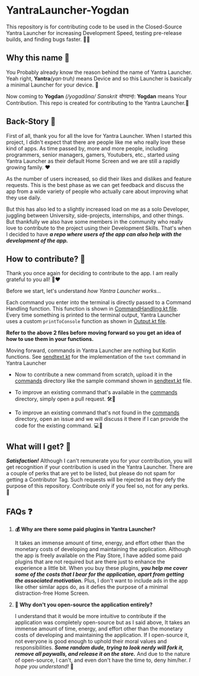 # YantraLauncher-Yogdan
This repository is for contributing code to be used in the Closed-Source Yantra Launcher for increasing Development Speed, testing pre-release builds, and finding bugs faster. 🐛🚀

## Why this name 🤔
You Probably already know the reason behind the name of Yantra Launcher. Yeah right, **Yantra**_(yan·truh)_ means Device and so this Launcher is basically a minimal Launcher for your device. 📱

Now coming to **Yogdan** _(/yogadāna/ Sanskrit योगदान)_: **Yogdan** means Your Contribution. This repo is created for contributing to the Yantra Launcher.🙌

## Back-Story 📖
First of all, thank you for all the love for Yantra Launcher. When I started this project, I didn't expect that there are people like me who really love these kind of apps. As time passed by, more and more people, including programmers, senior managers, gamers, Youtubers, etc., started using Yantra Launcher as their default Home Screen and we are still a rapidly growing family. ❤️

As the number of users increased, so did their likes and dislikes and feature requests. This is the best phase as we can get feedback and discuss the app from a wide variety of people who actually care about improving what they use daily.

But this has also led to a slightly increased load on me as a solo Developer, juggling between University, side-projects, internships, and other things. But thankfully we also have some members in the community who really love to contribute to the project using their Development Skills. That's when I decided to have ***a repo where users of the app can also help with the development of the app.***

## How to contribute? 🤝
Thank you once again for deciding to contribute to the app. I am really grateful to you all! 🙏❤️

Before we start, let's understand _how Yantra Launcher works..._

Each command you enter into the terminal is directly passed to a Command Handling function. This function is shown in [CommandHandling.kt file](CommandHandling.kt).
Every time something is printed to the terminal output, Yantra Launcher uses a custom `printToConsole` function as shown in [Output.kt file](Output.kt).

**Refer to the above 2 files before moving forward so you get an idea of how to use them in your functions.**

Moving forward, commands in Yantra Launcher are nothing but Kotlin functions. See [sendtext.kt](commands/sendText.kt) for the implementation of the `text` command in Yantra Launcher

- Now to contribute a new command from scratch, upload it in the [commands](/commands) directory like the sample command shown in [sendtext.kt](commands/sendText.kt) file.

- To improve an existing command that's available in the [commands](/commands) directory, simply open a pull request. 🛠️🔄

- To improve an existing command that's not found in the [commands](/commands) directory, open an issue and we will discuss it there if I can provide the code for the existing command.  💻🔧


## What will I get? 🌟
***Satisfaction!*** Although I can't remunerate you for your contribution, you will get recognition if your contribution is used in the Yantra Launcher. There are a couple of perks that are yet to be listed, but please do not spam for getting a Contributor Tag. Such requests will be rejected as they defy the purpose of this repository. Contribute only if you feel so, not for any perks. 🙏


## FAQs ❓
1. **💰 Why are there some paid plugins in Yantra Launcher?**

    It takes an immense amount of time, energy, and effort other than the monetary costs of developing and maintaining the application. Although the app is freely available on the Play Store, I have added some paid plugins that are not required but are there just to enhance the experience a little bit. When you buy these plugins, ***you help me cover some of the costs that I bear for the application, apart from getting the associated motivation.*** Plus, I don't want to include ads in the app like other similar apps do, as it defies the purpose of a minimal distraction-free Home Screen.

2. **📂 Why don't you open-source the application entirely?**

    I understand that it would be more intuitive to contribute if the application was completely open-source but as I said above, It takes an immense amount of time, energy, and effort other than the monetary costs of developing and maintaining the application. If I open-source it, not everyone is good enough to uphold their moral values and responsibilities. ***Some random dude, trying to look nerdy will fork it, remove all paywalls, and release it on the store.*** And due to the nature of open-source, I can't, and even don't have the time to, deny him/her. _I hope you understand!_ 🤝
